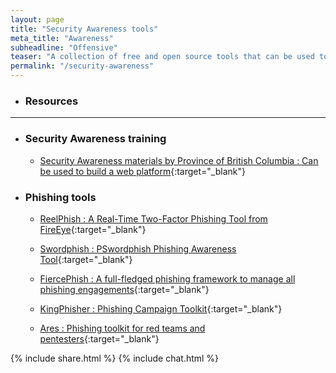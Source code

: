 ```yaml
---
layout: page
title: "Security Awareness tools"
meta_title: "Awareness"
subheadline: "Offensive"
teaser: "A collection of free and open source tools that can be used to increase <b>Awareness</b> in an enterprise "
permalink: "/security-awareness"
---
```


* ### Resources 

***

* ### Security Awareness training

  * [Security Awareness materials by Province of British Columbia : Can be used to build a web platform](https://github.com/bcgov/SecurityAwareness){:target="_blank"} 
  
* ### Phishing tools

  * [ReelPhish : A Real-Time Two-Factor Phishing Tool from FireEye](https://github.com/fireeye/ReelPhish){:target="_blank"}

  * [Swordphish : PSwordphish Phishing Awareness Tool](https://github.com/certsocietegenerale/swordphish-awareness){:target="_blank"}

  * [FiercePhish : A full-fledged phishing framework to manage all phishing engagements](https://github.com/Raikia/FiercePhish){:target="_blank"}
  
  * [KingPhisher : Phishing Campaign Toolkit](https://github.com/securestate/king-phisher){:target="_blank"}  

  * [Ares : Phishing toolkit for red teams and pentesters](https://github.com/dutchcoders/ares){:target="_blank"}
  
  
{% include share.html %}
{% include chat.html %}